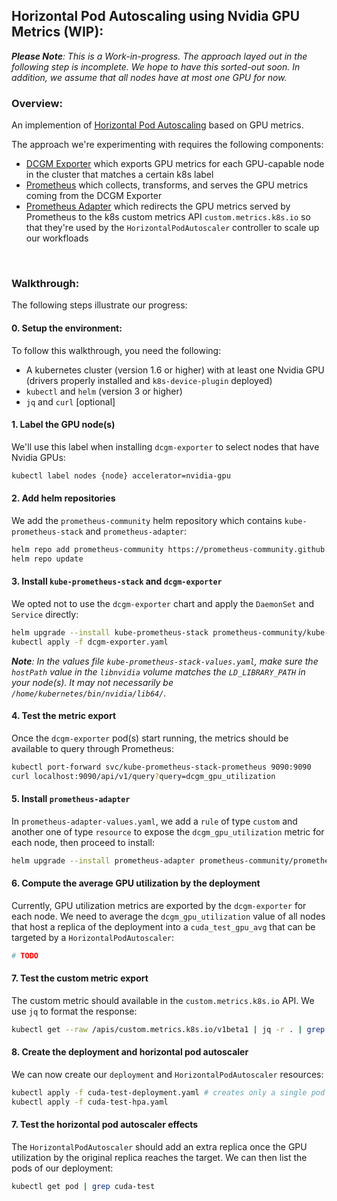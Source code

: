 ## Horizontal Pod Autoscaling using Nvidia GPU Metrics (WIP):

***Please Note**: This is a Work-in-progress. The approach layed out in the following step is incomplete. We hope to have this sorted-out soon. In addition, we assume that all nodes have at most one GPU for now.*

### Overview:
An implemention of [Horizontal Pod Autoscaling](https://kubernetes.io/docs/tasks/run-application/horizontal-pod-autoscale/) based on GPU metrics.

The approach we're experimenting with requires the following components:
- [DCGM Exporter](https://github.com/NVIDIA/gpu-monitoring-tools#dcgm-exporter) which exports GPU metrics for each GPU-capable node in the cluster that matches a certain k8s label
- [Prometheus](https://github.com/prometheus/prometheus) which collects, transforms, and serves the GPU metrics coming from the DCGM Exporter
- [Prometheus Adapter](https://github.com/kubernetes-sigs/prometheus-adapter) which redirects the GPU metrics served by Prometheus to the k8s custom metrics API `custom.metrics.k8s.io` so that they're used by the `HorizontalPodAutoscaler` controller to scale up our workfloads


<br/>

### Walkthrough:

The following steps illustrate our progress:

#### 0. Setup the environment:
To follow this walkthrough, you need the following:
- A kubernetes cluster (version 1.6 or higher) with at least one Nvidia GPU (drivers properly installed and `k8s-device-plugin` deployed)
- `kubectl` and `helm` (version 3 or higher)
- `jq` and `curl` [optional]


#### 1. Label the GPU node(s)
We'll use this label when installing `dcgm-exporter` to select nodes that have Nvidia GPUs:
```bash
kubectl label nodes {node} accelerator=nvidia-gpu
```


#### 2. Add helm repositories
We add the `prometheus-community` helm repository which contains `kube-prometheus-stack` and `prometheus-adapter`:
```bash
helm repo add prometheus-community https://prometheus-community.github.io/helm-charts
helm repo update
```


#### 3. Install `kube-prometheus-stack` and `dcgm-exporter`
We opted not to use the `dcgm-exporter` chart and apply the `DaemonSet` and `Service` directly:
```bash
helm upgrade --install kube-prometheus-stack prometheus-community/kube-prometheus-stack -f kube-prometheus-stack-values.yaml
kubectl apply -f dcgm-exporter.yaml
```
***Note**: In the values file `kube-prometheus-stack-values.yaml`, make sure the `hostPath` value in the `libnvidia` volume matches the `LD_LIBRARY_PATH` in your node(s). It may not necessarily be `/home/kubernetes/bin/nvidia/lib64/`.*


#### 4. Test the metric export
Once the `dcgm-exporter` pod(s) start running, the metrics should be available to query through Prometheus:
```bash
kubectl port-forward svc/kube-prometheus-stack-prometheus 9090:9090
curl localhost:9090/api/v1/query?query=dcgm_gpu_utilization
```


#### 5. Install `prometheus-adapter`
In `prometheus-adapter-values.yaml`, we add a `rule` of type `custom` and another one of type `resource` to expose the `dcgm_gpu_utilization` metric for each node, then proceed to install:
```bash
helm upgrade --install prometheus-adapter prometheus-community/prometheus-adapter -f prometheus-adapter-values.yaml
```


#### 6. Compute the average GPU utilization by the deployment
Currently, GPU utilization metrics are exported by the `dcgm-exporter` for each node. We need to average the `dcgm_gpu_utilization` value of all nodes that host a replica of the deployment into a `cuda_test_gpu_avg` that can be targeted by a `HorizontalPodAutoscaler`:
```bash
# TODO
```


#### 7. Test the custom metric export
The custom metric should available in the `custom.metrics.k8s.io` API. We use `jq` to format the response: 
```bash
kubectl get --raw /apis/custom.metrics.k8s.io/v1beta1 | jq -r . | grep cuda_test_gpu_avg
```


#### 8. Create the deployment and horizontal pod autoscaler
We can now create our `deployment` and `HorizontalPodAutoscaler` resources: 
```bash
kubectl apply -f cuda-test-deployment.yaml # creates only a single pod
kubectl apply -f cuda-test-hpa.yaml
```


#### 7. Test the horizontal pod autoscaler effects
The `HorizontalPodAutoscaler` should add an extra replica once the GPU utilization by the original replica reaches the target. We can then list the pods of our deployment:
```bash
kubectl get pod | grep cuda-test
```



